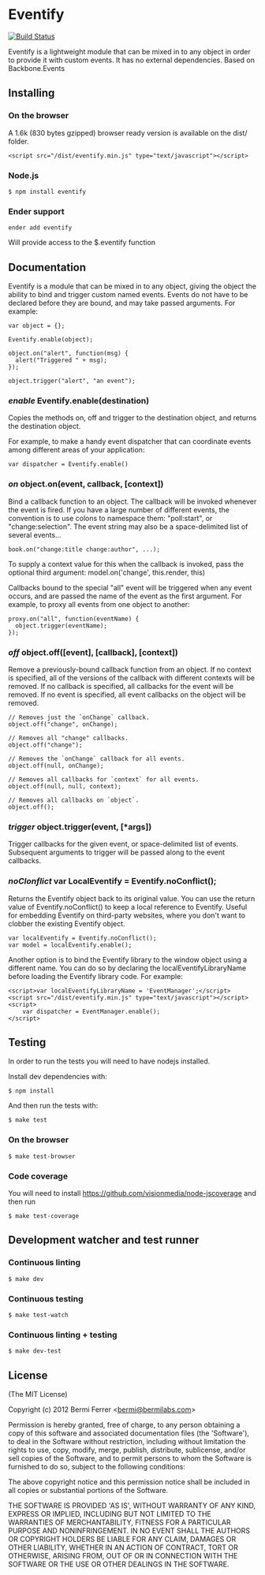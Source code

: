 # Eventify

[![Build Status](https://secure.travis-ci.org/bermi/eventify.png?branch=master)](http://travis-ci.org/bermi/eventify)

Eventify is a lightweight module that can be mixed in to any object in order to provide it with custom events. It has no external dependencies. Based on Backbone.Events

## Installing

### On the browser

A 1.6k (830 bytes gzipped) browser ready version is available on the dist/ folder.

    <script src="/dist/eventify.min.js" type="text/javascript"></script>


### Node.js

    $ npm install eventify


### Ender support

    ender add eventify

Will provide access to the $.eventify function


## Documentation

Eventify is a module that can be mixed in to any object, giving the object the ability to bind and trigger custom named events. Events do not have to be declared before they are bound, and may take passed arguments. For example:

    var object = {};
    
    Eventify.enable(object);
    
    object.on("alert", function(msg) {
      alert("Triggered " + msg);
    });
    
    object.trigger("alert", "an event");


### *enable* Eventify.enable(destination)

Copies the methods on, off and trigger to the destination object, and returns the destination object.

For example, to make a handy event dispatcher that can coordinate events among different areas of your application:

    var dispatcher = Eventify.enable()


### *on* object.on(event, callback, [context])

Bind a callback function to an object. The callback will be invoked whenever the event is fired. If you have a large number of different events, the convention is to use colons to namespace them: "poll:start", or "change:selection". The event string may also be a space-delimited list of several events...

    book.on("change:title change:author", ...);

To supply a context value for this when the callback is invoked, pass the optional third argument: model.on('change', this.render, this)

Callbacks bound to the special "all" event will be triggered when any event occurs, and are passed the name of the event as the first argument. For example, to proxy all events from one object to another:

    proxy.on("all", function(eventName) {
      object.trigger(eventName);
    });


### *off* object.off([event], [callback], [context])
 
Remove a previously-bound callback function from an object. If no context is specified, all of the versions of the callback with different contexts will be removed. If no callback is specified, all callbacks for the event will be removed. If no event is specified, all event callbacks on the object will be removed.

    // Removes just the `onChange` callback.
    object.off("change", onChange);

    // Removes all "change" callbacks.
    object.off("change");

    // Removes the `onChange` callback for all events.
    object.off(null, onChange);

    // Removes all callbacks for `context` for all events.
    object.off(null, null, context);

    // Removes all callbacks on `object`.
    object.off();

### *trigger* object.trigger(event, [*args]) 

Trigger callbacks for the given event, or space-delimited list of events. Subsequent arguments to trigger will be passed along to the event callbacks.


### *noClonflict* var LocalEventify = Eventify.noConflict(); 

Returns the Eventify object back to its original value. You can use the return value of Eventify.noConflict() to keep a local reference to Eventify. Useful for embedding Eventify on third-party websites, where you don't want to clobber the existing Eventify object.

    var localEventify = Eventify.noConflict();
    var model = localEventify.enable();


Another option is to bind the Eventify library to the window object using a different name. You can do so by declaring the localEventifyLibraryName before loading the Eventify library code. For example:

    <script>var localEventifyLibraryName = 'EventManager';</script>
    <script src="/dist/eventify.min.js" type="text/javascript"></script>
    <script>
        var dispatcher = EventManager.enable();
    </script>


## Testing

In order to run the tests you will need to have nodejs installed.

Install dev dependencies with:

    $ npm install

And then run the tests with:

    $ make test

### On the browser

    $ make test-browser

### Code coverage

You will need to install https://github.com/visionmedia/node-jscoverage
and then run

    $ make test-coverage

## Development watcher and test runner

### Continuous linting

    $ make dev

### Continuous testing

    $ make test-watch

### Continuous linting + testing

    $ make dev-test


## License

(The MIT License)

Copyright (c) 2012 Bermi Ferrer &lt;bermi@bermilabs.com&gt;

Permission is hereby granted, free of charge, to any person obtaining
a copy of this software and associated documentation files (the
'Software'), to deal in the Software without restriction, including
without limitation the rights to use, copy, modify, merge, publish,
distribute, sublicense, and/or sell copies of the Software, and to
permit persons to whom the Software is furnished to do so, subject to
the following conditions:

The above copyright notice and this permission notice shall be
included in all copies or substantial portions of the Software.

THE SOFTWARE IS PROVIDED 'AS IS', WITHOUT WARRANTY OF ANY KIND,
EXPRESS OR IMPLIED, INCLUDING BUT NOT LIMITED TO THE WARRANTIES OF
MERCHANTABILITY, FITNESS FOR A PARTICULAR PURPOSE AND NONINFRINGEMENT.
IN NO EVENT SHALL THE AUTHORS OR COPYRIGHT HOLDERS BE LIABLE FOR ANY
CLAIM, DAMAGES OR OTHER LIABILITY, WHETHER IN AN ACTION OF CONTRACT,
TORT OR OTHERWISE, ARISING FROM, OUT OF OR IN CONNECTION WITH THE
SOFTWARE OR THE USE OR OTHER DEALINGS IN THE SOFTWARE.